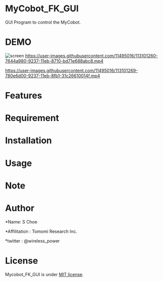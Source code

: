 
# MyCobot_FK_GUI
GUI Program to control the MyCobot. 

# DEMO

![screen](https://user-images.githubusercontent.com/11495016/113101415-a724de80-9237-11eb-8a22-09c787c3420a.jpg)
https://user-images.githubusercontent.com/11495016/113101260-7644a980-9237-11eb-8710-bd71e688abc8.mp4


https://user-images.githubusercontent.com/11495016/113101269-780e6d00-9237-11eb-8fb1-31c26610014f.mp4



# Features




# Requirement

# Installation

# Usage

# Note

# Author

*Name: S Choe

*Affilitation : Tomomi Research Inc.

*twitter : @wireless_power

# License

Mycobot_FK_GUI is under  [MIT license](https://en.wikipedia.org/wiki/MIT_License).
